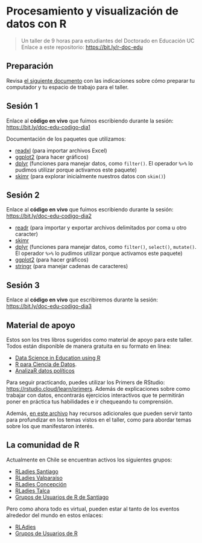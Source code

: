 # Procesamiento y visualización de datos con R

> Un taller de 9 horas para estudiantes del Doctorado en Educación UC
> Enlace a este repositorio: https://bit.ly/r-doc-edu


## Preparación

Revisa [el siguiente documento](https://github.com/rivaquiroga/taller-r-doctorado-educacion/blob/master/preparacion.md) con las indicaciones sobre cómo preparar tu computador y tu espacio de trabajo para el taller. 

## Sesión 1

Enlace al **código en vivo** que fuimos escribiendo durante la sesión: https://bit.ly/doc-edu-codigo-dia1

Documentación de los paquetes que utilizamos:

- [readxl](https://readxl.tidyverse.org/) (para importar archivos Excel)
- [ggplot2](https://ggplot2.tidyverse.org/) (para hacer gráficos)
- [dplyr](https://ggplot2.tidyverse.org/) (funciones para manejar datos, como `filter()`. El operador ` %>% ` lo pudimos utilizar porque activamos este paquete)
- [skimr](https://docs.ropensci.org/skimr/) (para explorar inicialmente nuestros datos con `skim()`)


## Sesión 2

Enlace al **código en vivo** que fuimos escribiendo durante la sesión: https://bit.ly/doc-edu-codigo-dia2

- [readr](https://readr.tidyverse.org/) (para importar y exportar archivos delimitados por coma u otro caracter)
- [skimr](https://docs.ropensci.org/skimr/)
- [dplyr](https://ggplot2.tidyverse.org/) (funciones para manejar datos, como `filter()`, `select()`, `mutate()`. El operador ` %>% ` lo pudimos utilizar porque activamos este paquete)
- [ggplot2](https://ggplot2.tidyverse.org/) (para hacer gráficos)
- [stringr](https://ggplot2.tidyverse.org/) (para manejar cadenas de caracteres)


## Sesión 3

Enlace al **código en vivo** que escribiremos durante la sesión: https://bit.ly/doc-edu-codigo-dia3


## Material de apoyo

Estos son los tres libros sugeridos como material de apoyo para este taller. Todos están disponible de manera gratuita en su formato en línea:

- [Data Science in Education using R](https://datascienceineducation.com/)
- [R para Ciencia de Datos](https://es.r4ds.hadley.nz/).  
- [AnalizaR datos políticos](https://arcruz0.github.io/libroadp/)

Para seguir practicando, puedes utilizar los Primers de RStudio: https://rstudio.cloud/learn/primers. Además de explicaciones sobre como trabajar con datos, encontrarás ejercicios interactivos que te permitirán poner en práctica tus habilidades e ir chequeando tu comprensión. 

Además, [en este archivo](https://github.com/rivaquiroga/taller-r-doctorado-educacion/blob/master/recursos_adicionales.md) hay recursos adicionales que pueden servir tanto para profundizar en los temas vistos en el taller, como para abordar temas sobre los que manifestaron interés.


## La comunidad de R

Actualmente en Chile se encuentran activos los siguientes grupos:

- [RLadies Santiago](https://www.meetup.com/es/rladies-scl)
- [RLadies Valparaíso](https://www.meetup.com/es/rladies-valparaiso)
- [RLadies Concepción](https://www.meetup.com/es/rladies-concepcion)
- [RLadies Talca](https://www.meetup.com/es/rladies-talca)
- [Grupos de Usuarios de R de Santiago](https://www.meetup.com/es/userchile)

Pero como ahora todo es virtual, pueden estar al tanto de los eventos alrededor del mundo en estos enlaces:

- [RLAdies](https://www.meetup.com/es/pro/rladies/)
- [Grupos de Usuarios de R](https://www.meetup.com/es/pro/r-user-groups/)



